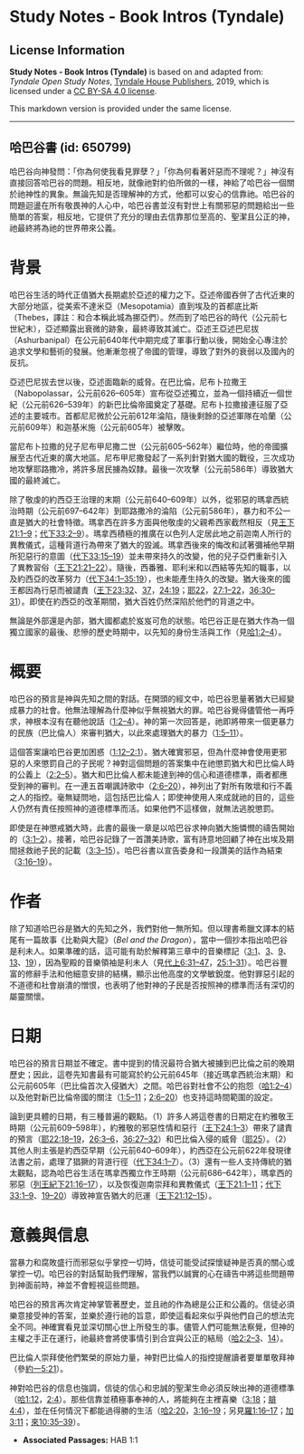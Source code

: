 # Study Notes - Book Intros (Tyndale)

## License Information

**Study Notes - Book Intros (Tyndale)** is based on and adapted from: _Tyndale Open Study Notes_, [Tyndale House Publishers](https://tyndaleopenresources.com/), 2019, which is licensed under a [CC BY-SA 4.0 license](https://creativecommons.org/licenses/by-sa/4.0/legalcode.en).

This markdown version is provided under the same license.



--------------------------------

## 哈巴谷書 (id: 650799)

哈巴谷向神發問：「你為何使我看見罪孽？」「你為何看著奸惡而不理呢？」神沒有直接回答哈巴谷的問題。相反地，就像祂對約伯所做的一樣，神給了哈巴谷一個關於祂神性的異象。無論先知是否理解神的方式，他都可以安心的信靠祂。哈巴谷的問題迴盪在所有敬畏神的人心中，哈巴谷書並沒有對世上有關邪惡的問題給出一些簡單的答案，相反地，它提供了充分的理由去信靠那位至高的、聖潔且公正的神，祂最終將為祂的世界帶來公義。

背景
==

哈巴谷生活的時代正值猶大長期處於亞述的權力之下。亞述帝國吞併了古代近東的大部分地區，從美索不達米亞（Mesopotamia）直到埃及的首都底比斯（Thebes，譯註：和合本稱此城為挪亞們）。然而到了哈巴谷的時代（公元前七世紀末），亞述顯露出衰微的跡象，最終導致其滅亡。亞述王亞述巴尼拔（Ashurbanipal）在公元前640年代中期完成了軍事行動以後，開始全心專注於追求文學和藝術的發展。他漸漸忽視了帝國的管理，導致了對外的衰弱以及國內的反抗。

亞述巴尼拔去世以後，亞述面臨新的威脅。在巴比倫，尼布卜拉撒王（Nabopolassar，公元前626–605年）宣布從亞述獨立，並為一個持續近一個世紀（公元前626–539年）的新巴比倫帝國奠定了基礎。尼布卜拉撒接連征服了亞述的主要城市。首都尼尼微於公元前612年淪陷，隨後剩餘的亞述軍隊在哈蘭（公元前609年）和迦基米施（公元前605年）被擊敗。

當尼布卜拉撒的兒子尼布甲尼撒二世（公元前605–562年）繼位時，他的帝國擴展至古代近東的廣大地區。尼布甲尼撒發起了一系列針對猶大國的戰役，三次成功地攻擊耶路撒冷，將許多居民擄為奴隸。最後一次攻擊（公元前586年）導致猶大國的最終滅亡。

除了敬虔的約西亞王治理的末期（公元前640–609年）以外，從邪惡的瑪拿西統治時期（公元前697–642年）到耶路撒冷的淪陷（公元前586年），暴力和不公一直是猶大的社會特徵。瑪拿西在許多方面與他敬虔的父親希西家截然相反（見[王下21:1–9](https://ref.ly/2Kgs21:1-2Kgs21:9)；[代下33:2–9](https://ref.ly/2Chr33:2-2Chr33:9)）。瑪拿西積極的推廣在以色列人定居此地之前迦南人所行的異教儀式，這種背道行為帶來了猶大的毀滅。瑪拿西後來的悔改和試著彌補他早期所犯惡行的意圖（[代下33:15–19](https://ref.ly/2Chr33:15-2Chr33:19)）並未帶來持久的改變，他的兒子亞們重新引入了異教習俗（[王下21:21–22](https://ref.ly/2Kgs21:21-2Kgs21:22)）。隨後，西番雅、耶利米和以西結等先知的職事，以及約西亞的改革努力（[代下34:1–35:19](https://ref.ly/2Chr34:1-2Chr35:19)），也未能產生持久的改變。猶大後來的國王都因為行惡而被譴責（[王下23:32](https://ref.ly/2Kgs23:32)、[37](https://ref.ly/2Kgs23:37)，[24:19](https://ref.ly/2Kgs24:19)；[耶22](https://ref.ly/Jer22:1-Jer22:30)，[27:1–22](https://ref.ly/Jer27:1-Jer27:22)，[36:30–31](https://ref.ly/Jer36:30-Jer36:31)）。即使在約西亞的改革期間，猶大百姓仍然深陷於他們的背道之中。

無論是外部還是內部，猶大國都處於岌岌可危的狀態。哈巴谷正是在猶大作為一個獨立國家的最後、悲慘的歷史時期中，以先知的身份生活與工作（見[哈1:2–4](https://ref.ly/Hab1:2-Hab1:4)）。

概要
==

哈巴谷的預言是神與先知之間的對話。在開頭的經文中，哈巴谷思量著猶大已經變成暴力的社會。他無法理解為什麼神似乎無視猶大的罪。哈巴谷覺得儘管他一再呼求，神根本沒有在聽他說話（[1:2–4](https://ref.ly/Hab1:2-Hab1:4)）。神的第一次回答是，祂即將帶來一個更暴力的民族（巴比倫人）來審判猶大，以此來處理猶大的暴力（[1:5–11](https://ref.ly/Hab1:5-Hab1:11)）。

這個答案讓哈巴谷更加困惑（[1:12–2:1](https://ref.ly/Hab1:12-Hab2:1)）。猶大確實邪惡，但為什麼神會使用更邪惡的人來懲罰自己的子民呢？神對這個問題的答案集中在祂懲罰猶大和巴比倫人時的公義上（[2:2–5](https://ref.ly/Hab2:2-Hab2:5)）。猶大和巴比倫人都未能達到神的信心和道德標準，兩者都應受到神的審判。在一連五首嘲諷詩歌中（[2:6–20](https://ref.ly/Hab2:6-Hab2:20)），神列出了對所有敗壞和行不義之人的指控。毫無疑問地，這包括巴比倫人；即使神使用人來成就祂的目的，這些人仍然有責任按照神的道德標準而活。如果他們不這樣做，就無法逃脫懲罰。

即使是在神懲戒猶大時，此書的最後一章是以哈巴谷求神向猶大施憐憫的禱告開始的（[3:1–2](https://ref.ly/Hab3:1-Hab3:2)）。接著，哈巴谷記錄了一首讚美詩歌，富有詩意地回顧了神在出埃及期間拯救祂子民的記載（[3:3–15](https://ref.ly/Hab3:3-Hab3:15)）。哈巴谷書以宣告委身和一段讚美的話作為結束（[3:16–19](https://ref.ly/Hab3:16-Hab3:19)）。

作者
==

除了知道哈巴谷是猶大的先知之外，我們對他一無所知。但以理書希臘文譯本的結尾有一篇故事《比勒與大龍》（*Bel and the Dragon*），當中一個抄本指出哈巴谷是利未人。如果準確的話，這可能有助於解釋第三章中的音樂標記（[3:1](https://ref.ly/Hab3:1)、[3](https://ref.ly/Hab3:3)、[9](https://ref.ly/Hab3:9)、[13](https://ref.ly/Hab3:13)、[19](https://ref.ly/Hab3:19)），因為聖殿的音樂領袖是利未人（見[代上6:31–47](https://ref.ly/1Chr6:31-1Chr6:47)，[25:1–31](https://ref.ly/1Chr25:1-1Chr25:31)）。哈巴谷豐富的修辭手法和他細意安排的結構，顯示出他高度的文學敏銳度。他對罪惡引起的不道德和社會崩潰的憎恨，也表明了他對神的子民是否按照神的標準而活有深切的屬靈關懷。

日期
==

哈巴谷的預言日期並不確定。書中提到的情況最符合猶大被擄到巴比倫之前的晚期歷史；因此，這卷先知書最有可能寫於約公元前645年（接近瑪拿西統治末期）和公元前605年（巴比倫首次入侵猶大）之間。哈巴谷對社會不公的抱怨（[哈1:2–4](https://ref.ly/Hab1:2-Hab1:4)）以及他對新巴比倫帝國的關注（[1:5–11](https://ref.ly/Hab1:5-Hab1:11)；[2:6–20](https://ref.ly/Hab2:6-Hab2:20)）也支持這時間範圍的設定。

論到更具體的日期，有三種普遍的觀點。（1）許多人將這卷書的日期定在約雅敬王時期（公元前609–598年），約雅敬的邪惡性情和惡行（[王下24:1–3](https://ref.ly/2Kgs24:1-2Kgs24:3)）帶來了譴責的預言（[耶22:18–19](https://ref.ly/Jer22:18-Jer22:19)，[26:3–6](https://ref.ly/Jer26:3-Jer26:6)，[36:27–32](https://ref.ly/Jer36:27-Jer36:32)）和巴比倫入侵的威脅（[耶25](https://ref.ly/Jer25:1-Jer25:38)）。（2）其他人則主張是約西亞早期（公元前640–609年），約西亞在公元前622年發現律法書之前，處理了猖獗的背道行徑（[代下34:1–7](https://ref.ly/2Chr34:1-2Chr34:7)）。（3）還有一些人支持傳統的猶太觀點，認為哈巴谷生活在瑪拿西獨立作王時期（公元前686–642年），瑪拿西的邪惡（[列王紀下21:16–17](https://ref.ly/2Kgs21:16-2Kgs21:17)），以及恢復迦南崇拜和異教儀式（[王下21:1–11](https://ref.ly/2Kgs21:1-2Kgs21:11)；[代下33:1–9](https://ref.ly/2Chr33:1-2Chr33:9)、[19–20](https://ref.ly/2Chr33:19-2Chr33:20)）導致神宣告猶大的厄運（[王下21:12–15](https://ref.ly/2Kgs21:12-2Kgs21:15)）。

意義與信息
=====

當暴力和腐敗盛行而邪惡似乎掌控一切時，信徒可能受試探懷疑神是否真的關心或掌控一切。哈巴谷的對話幫助我們理解，當我們以誠實的心在禱告中將這些問題帶到神面前時，神並不會輕視這些問題。

哈巴谷的預言再次肯定神掌管著歷史，並且祂的作為總是公正和公義的。信徒必須樂意接受神的答案，並樂於遵行祂的旨意，即使這看起來似乎與他們自己的想法完全不同。神確實看見並深切關心世上所發生的事。儘管人們可能無法察覺，但神的主權之手正在運行，祂最終會將使事情引到合宜與公正的結局（[哈2:2–3](https://ref.ly/Hab2:2-Hab2:3)、[14](https://ref.ly/Hab2:14)）。

巴比倫人崇拜使他們繁榮的原始力量，神對巴比倫人的指控提醒讀者要單單敬拜神（參[約一5:21](https://ref.ly/1John5:21)）。

神對哈巴谷的信息也強調，信徒的信心和忠誠的聖潔生命必須反映出神的道德標準（[哈1:12](https://ref.ly/Hab1:12)，[2:4](https://ref.ly/Hab2:4)）。那些信靠並積極事奉神的人，將能夠在主裡喜樂（[3:18](https://ref.ly/Hab3:18)；[腓4:4](https://ref.ly/Phil4:4)），並在任何情況下都能過得勝的生活（[哈2:20](https://ref.ly/Hab2:20)，[3:16–19](https://ref.ly/Hab3:16-Hab3:19)；另見[羅1:16–17](https://ref.ly/Rom1:16-Rom1:17)；[加3:11](https://ref.ly/Gal3:11)；[來10:35–39](https://ref.ly/Heb10:35-Heb10:39)）。

* **Associated Passages:** HAB 1:1


